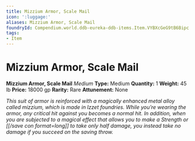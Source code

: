 ```yaml
---
title: Mizzium Armor, Scale Mail
icon: ':luggage:'
aliases: Mizzium Armor, Scale Mail
foundryId: Compendium.world.ddb-eureka-ddb-items.Item.VYBXcGeG9tB6Bipc
tags:
- Item
---
```


# Mizzium Armor, Scale Mail

**Mizzium Armor, Scale Mail**
_Medium_
**Type:** Medium
**Quantity:** 1
**Weight:** 45 lb
**Price:** 18000 gp
**Rarity:** Rare
**Attunement:** None

*This suit of armor is reinforced with a magically enhanced metal alloy called mizzium, which is made in Izzet foundries. While you’re wearing the armor, any critical hit against you becomes a normal hit. In addition, when you are subjected to a magical effect that allows you to make a Strength or [[/save con format=long]] to take only half damage, you instead take no damage if you succeed on the saving throw.*